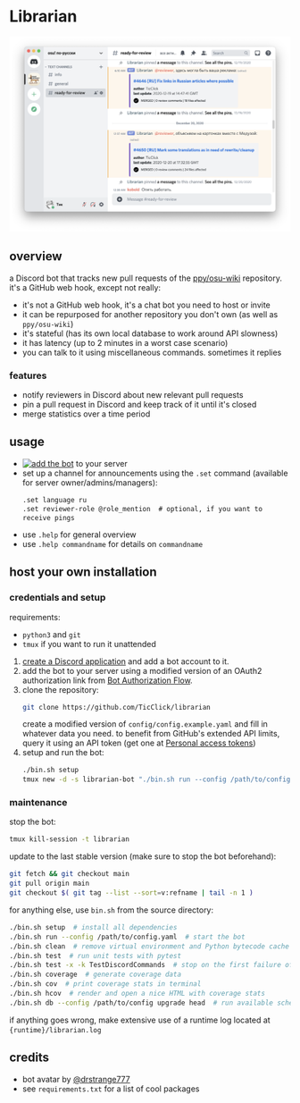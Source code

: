 # Librarian

![test](media/repo/screenshot.png)

## overview

a Discord bot that tracks new pull requests of the [ppy/osu-wiki](https://github.com/ppy/osu-wiki) repository. it's a GitHub web hook, except not really:

- it's not a GitHub web hook, it's a chat bot you need to host or invite
- it can be repurposed for another repository you don't own (as well as `ppy/osu-wiki`)
- it's stateful (has its own local database to work around API slowness)
- it has latency (up to 2 minutes in a worst case scenario)
- you can talk to it using miscellaneous commands. sometimes it replies

### features

- notify reviewers in Discord about new relevant pull requests
- pin a pull request in Discord and keep track of it until it's closed
- merge statistics over a time period

## usage

- [![add the bot](https://img.shields.io/badge/-invite%20Librarian%20-718efc?style=flat)](https://discord.com/api/oauth2/authorize?client_id=742750842737655830&permissions=11264&scope=bot) to your server
- set up a channel for announcements using the `.set` command (available for server owner/admins/managers):
    ```
    .set language ru
    .set reviewer-role @role_mention  # optional, if you want to receive pings
    ```
- use `.help` for general overview
- use `.help commandname` for details on `commandname`

## host your own installation

### credentials and setup

requirements:
- `python3` and `git`
- `tmux` if you want to run it unattended

1. [create a Discord application](https://discord.com/developers/applications) and add a bot account to it.
2. add the bot to your server using a modified version of an OAuth2 authorization link from [Bot Authorization Flow](https://discord.com/developers/docs/topics/oauth2#bot-authorization-flow).
3. clone the repository:
    ```bash
    git clone https://github.com/TicClick/librarian
    ```
    create a modified version of `config/config.example.yaml` and fill in whatever data you need. to benefit from GitHub's extended API limits, query it using an API token (get one at [Personal access tokens](https://github.com/settings/tokens))
4. setup and run the bot:
    ```bash
    ./bin.sh setup
    tmux new -d -s librarian-bot "./bin.sh run --config /path/to/config"
    ```

### maintenance

stop the bot:

```bash
tmux kill-session -t librarian
```

update to the last stable version (make sure to stop the bot beforehand):

```bash
git fetch && git checkout main
git pull origin main
git checkout $( git tag --list --sort=v:refname | tail -n 1 )
```

for anything else, use `bin.sh` from the source directory:

```bash
./bin.sh setup  # install all dependencies
./bin.sh run --config /path/to/config.yaml  # start the bot
./bin.sh clean  # remove virtual environment and Python bytecode cache
./bin.sh test  # run unit tests with pytest
./bin.sh test -x -k TestDiscordCommands  # stop on the first failure of a test suite
./bin.sh coverage  # generate coverage data
./bin.sh cov  # print coverage stats in terminal
./bin.sh hcov  # render and open a nice HTML with coverage stats
./bin.sh db --config /path/to/config upgrade head  # run available schema migrations
```

if anything goes wrong, make extensive use of a runtime log located at `{runtime}/librarian.log`

## credits

- bot avatar by [@drstrange777](https://twitter.com/drstrange777)
- see `requirements.txt` for a list of cool packages
